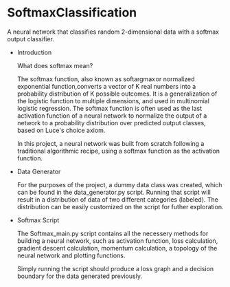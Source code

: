 # SoftmaxClassification
A neural network that classifies random 2-dimensional data with a softmax output classifier. 

 - Introduction

    What does softmax mean?
    
    The softmax function, also known as softargmax or normalized exponential function,converts a vector of K real numbers into a probability distribution of K possible outcomes. It is a generalization of the logistic function to multiple dimensions, and used in multinomial logistic regression. The softmax function is often used as the last activation function of a neural network to normalize the output of a network to a probability distribution over predicted output classes, based on Luce's choice axiom.

    In this project, a neural network was built from scratch following a traditional algorithmic recipe, using a softmax function
    as the activation function.

 - Data Generator
    
    For the purposes of the project, a dummy data class was created, which can be found in the data_generator.py script. Running that script will result in a distribution of data of two different categories (labeled). The distribution can be easily customized on the script for futher exploration.
        
 - Softmax Script
    
    The Softmax_main.py script contains all the necessery methods for building a neural network, such as activation function, loss calculation, gradient descent calculation, momentum calculation, a topology of the neural network and plotting functions.

    Simply running the script should produce a loss graph and a decision boundary for the data generated previously.

    


